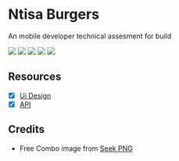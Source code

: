 # Ntisa Burgers

An mobile developer technical assesment for build


![](https://img.shields.io/github/issues/AnthonyAniobi/Ntisa_Burgers)
![](https://img.shields.io/github/forks/AnthonyAniobi/Ntisa_Burgers)
![](https://img.shields.io/github/stars/AnthonyAniobi/Ntisa_Burgers)
![](https://img.shields.io/github/license/AnthonyAniobi/Ntisa_Burgers)
![](https://img.shields.io/twitter/url?url=https%3A%2F%2Fgithub.com%2FAnthonyAniobi%2FNtisa_Burgers)

## Resources
- [x] [Ui Design](https://dribbble.com/shots/14218141-Food-App-%20Concept/attachments/5858715?mode=media)
- [x] [API](https://ig-food-menus.herokuapp.com/burgers)

## Credits
- Free Combo image from [Seek PNG](https://www.seekpng.com/idown/u2e6i1o0a9o0t4r5_burger-and-fries-png-vector-library-12oz-coke/)